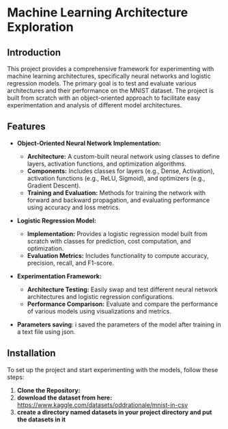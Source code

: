 # Machine Learning Architecture Exploration

## Introduction
This project provides a comprehensive framework for experimenting with machine learning architectures, specifically neural networks and logistic regression models. The primary goal is to test and evaluate various architectures and their performance on the MNIST dataset. The project is built from scratch with an object-oriented approach to facilitate easy experimentation and analysis of different model architectures.

## Features
- **Object-Oriented Neural Network Implementation:**
  - **Architecture:** A custom-built neural network using classes to define layers, activation functions, and optimization algorithms.
  - **Components:** Includes classes for layers (e.g., Dense, Activation), activation functions (e.g., ReLU, Sigmoid), and optimizers (e.g., Gradient Descent).
  - **Training and Evaluation:** Methods for training the network with forward and backward propagation, and evaluating performance using accuracy and loss metrics.

- **Logistic Regression Model:**
  - **Implementation:** Provides a logistic regression model built from scratch with classes for prediction, cost computation, and optimization.
  - **Evaluation Metrics:** Includes functionality to compute accuracy, precision, recall, and F1-score.

- **Experimentation Framework:**
  - **Architecture Testing:** Easily swap and test different neural network architectures and logistic regression configurations.
  - **Performance Comparison:** Evaluate and compare the performance of various models using visualizations and metrics.
- **Parameters saving**: i saved the parameters of the model after training in a text file using json.

## Installation
To set up the project and start experimenting with the models, follow these steps:

1. **Clone the Repository:**
2. **download the dataset from here:** https://www.kaggle.com/datasets/oddrationale/mnist-in-csv
3. **create a directory named datasets in your project directory and put the datasets in it**
   
